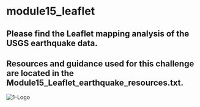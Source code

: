 # module15_leaflet

## Please find the Leaflet mapping analysis of the USGS earthquake data.
## Resources and guidance used for this challenge are located in the Module15_Leaflet_earthquake_resources.txt.

![1-Logo](https://github.com/jnnfrwht14/module15_leaflet/assets/144621532/eef85970-d82f-4cbf-b2ef-680d0dcaabfd)
